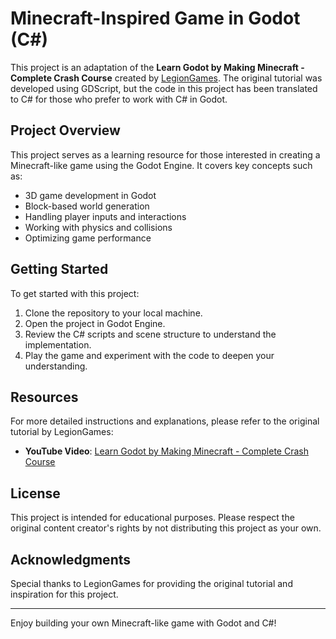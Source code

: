# Minecraft-Inspired Game in Godot (C#)

This project is an adaptation of the **Learn Godot by Making Minecraft - Complete Crash Course** created by [LegionGames](https://www.youtube.com/@legiongames2400). The original tutorial was developed using GDScript, but the code in this project has been translated to C# for those who prefer to work with C# in Godot.

## Project Overview

This project serves as a learning resource for those interested in creating a Minecraft-like game using the Godot Engine. It covers key concepts such as:

- 3D game development in Godot
- Block-based world generation
- Handling player inputs and interactions
- Working with physics and collisions
- Optimizing game performance

## Getting Started

To get started with this project:

1. Clone the repository to your local machine.
2. Open the project in Godot Engine.
3. Review the C# scripts and scene structure to understand the implementation.
4. Play the game and experiment with the code to deepen your understanding.

## Resources

For more detailed instructions and explanations, please refer to the original tutorial by LegionGames:

- **YouTube Video**: [Learn Godot by Making Minecraft - Complete Crash Course](https://www.youtube.com/watch?v=sAZ8D3rt5yU)

## License

This project is intended for educational purposes. Please respect the original content creator's rights by not distributing this project as your own.

## Acknowledgments

Special thanks to LegionGames for providing the original tutorial and inspiration for this project.

---

Enjoy building your own Minecraft-like game with Godot and C#!
